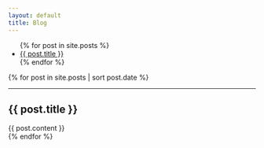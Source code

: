 ```yaml
---
layout: default
title: Blog
---
```


<ul>
  {% for post in site.posts %}
    <li>
      <a href="{{ post.url }}">{{ post.title }}</a>
    </li>
  {% endfor %}
</ul>

{% for post in site.posts | sort post.date %}
<hr>
<article>
<h1>{{ post.title }}</h1>
{{ post.content }}
</article>
{% endfor %}
